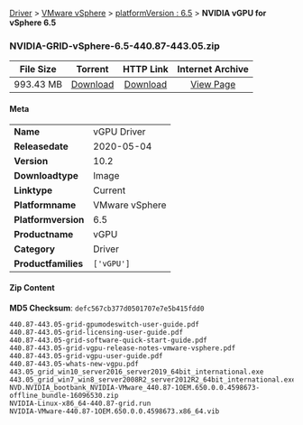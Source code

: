 
[Driver](/README.md)  >  [VMware vSphere](/index/Driver/VMware_vSphere.md)  >  [platformVersion : 6.5](/index/Driver/VMware_vSphere/6.5.md)  >  **NVIDIA vGPU for vSphere 6.5**


### NVIDIA-GRID-vSphere-6.5-440.87-443.05.zip

| **File Size** | **Torrent**  | **HTTP Link** | **Internet Archive** |
|:-------------:|:------------:|:-------------:|:--------------------:|
| 993.43 MB |  [Download](https://archive.org/download/nvgpu_NVIDIA-GRID-vSphere-6.5-440.87-443.05.zip_u15pa0e0/nvgpu_NVIDIA-GRID-vSphere-6.5-440.87-443.05.zip_u15pa0e0_archive.torrent)       | [Download](https://archive.org/compress/nvgpu_NVIDIA-GRID-vSphere-6.5-440.87-443.05.zip_u15pa0e0) | [View Page](https://archive.org/details/nvgpu_NVIDIA-GRID-vSphere-6.5-440.87-443.05.zip_u15pa0e0)       |

#### Meta

<table>
<tr><td><strong>Name</strong></td><td>vGPU Driver</td></tr>
<tr><td><strong>Releasedate</strong></td><td>2020-05-04</td></tr>
<tr><td><strong>Version</strong></td><td>10.2</td></tr>
<tr><td><strong>Downloadtype</strong></td><td>Image</td></tr>
<tr><td><strong>Linktype</strong></td><td>Current</td></tr>
<tr><td><strong>Platformname</strong></td><td>VMware vSphere</td></tr>
<tr><td><strong>Platformversion</strong></td><td>6.5</td></tr>
<tr><td><strong>Productname</strong></td><td>vGPU</td></tr>
<tr><td><strong>Category</strong></td><td>Driver</td></tr>
<tr><td><strong>Productfamilies</strong></td><td><code>['vGPU']</code></td></tr>
</table>

#### Zip Content

**MD5 Checksum**: `defc567cb377d0501707e7e5b415fdd0`

```text
440.87-443.05-grid-gpumodeswitch-user-guide.pdf
440.87-443.05-grid-licensing-user-guide.pdf
440.87-443.05-grid-software-quick-start-guide.pdf
440.87-443.05-grid-vgpu-release-notes-vmware-vsphere.pdf
440.87-443.05-grid-vgpu-user-guide.pdf
440.87-443.05-whats-new-vgpu.pdf
443.05_grid_win10_server2016_server2019_64bit_international.exe
443.05_grid_win7_win8_server2008R2_server2012R2_64bit_international.exe
NVD.NVIDIA_bootbank_NVIDIA-VMware_440.87-1OEM.650.0.0.4598673-offline_bundle-16096530.zip
NVIDIA-Linux-x86_64-440.87-grid.run
NVIDIA-VMware-440.87-1OEM.650.0.0.4598673.x86_64.vib
```